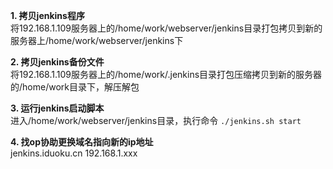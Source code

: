 **1. 拷贝jenkins程序**  
将192.168.1.109服务器上的/home/work/webserver/jenkins目录打包拷贝到新的服务器上/home/work/webserver/jenkins下

**2. 拷贝jenkins备份文件**  
将192.168.1.109服务器上的/home/work/.jenkins目录打包压缩拷贝到新的服务器的/home/work目录下，解压解包

**3. 运行jenkins启动脚本**  
进入/home/work/webserver/jenkins目录，执行命令 `./jenkins.sh start`

**4. 找op协助更换域名指向新的ip地址**  
jenkins.iduoku.cn   192.168.1.xxx

